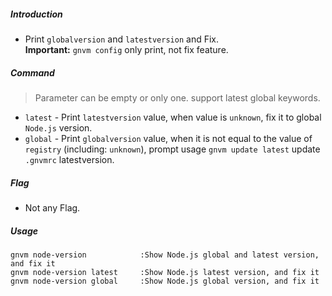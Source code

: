 ##### Introduction
* Print `globalversion` and `latestversion` and Fix.  
  **Important:** `gnvm config` only print, not fix feature.

##### Command
> Parameter can be empty or only one. support latest global keywords.

* `latest` - Print `latestversion` value, when value is `unknown`, fix it to global `Node.js` version.
* `global` - Print `globalversion` value, when it is not equal to the value of `registry` (including: `unknown`), prompt usage `gnvm update latest` update `.gnvmrc` latestversion.

##### Flag
* Not any Flag.

##### Usage
```
gnvm node-version            :Show Node.js global and latest version, and fix it
gnvm node-version latest     :Show Node.js latest version, and fix it
gnvm node-version global     :Show Node.js global version, and fix it
```
